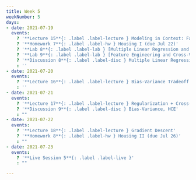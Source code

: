 ```yaml
---
title: Week 5
weekNumber: 5
days:
- date: 2021-07-19
  events:
    ? '**Lecture 15**{: .label .label-lecture } Modeling in Context: Fairness in Housing Appraisal'
    ? '**Homework 7**{: .label .label-hw } Housing I (due Jul 22)'
    ? '**Lab 8**{: .label .label-lab } [Multiple Linear Regression and Feature Engineering](http://data100.datahub.berkeley.edu/hub/user-redirect/git-sync?repo=https://github.com/DS-100/su21&urlpath=tree/su21/lab/lab08&branch=main) (due Jul 24)'
    ? '**Lab 9**{: .label .label-lab } [Feature Engineering and Cross-Validation](http://data100.datahub.berkeley.edu/hub/user-redirect/git-sync?repo=https://github.com/DS-100/su21&urlpath=tree/su21/lab/lab09&branch=main) (due Jul 24)'
    ? '**Discussion 8**{: .label .label-disc } Multiple Linear Regression'
    : ''
- date: 2021-07-20
  events:
    ? '**Lecture 16**{: .label .label-lecture } Bias-Variance Tradeoff'
    : ''
- date: 2021-07-21
  events:
    ? '**Lecture 17**{: .label .label-lecture } Regularization + Cross-Validation'
    ? '**Discussion 9**{: .label .label-disc } Bias-Variance, HCE'
    : ""
- date: 2021-07-22
  events:
    ? '**Lecture 18**{: .label .label-lecture } Gradient Descent'
    ? '**Homework 8**{: .label .label-hw } Housing II (due Jul 26)'
    : ""
- date: 2021-07-23
  events:
    ? '**Live Session 5**{: .label .label-live }'
    : ""

---
```

